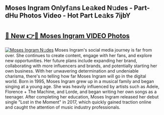 ## Moses Ingram Onlyf𝚊ns Le𝚊ked N𝚞des - Part-dHu Photos Video - Hot Part Le𝚊ks 7ijbY

# <h2><a href="http://ab45469.deff.icu/?id=Moses+Ingram">🔗 New 👉🔴 Moses Ingram VIDEO Photos</a></h2>

[![Moses Ingram N𝚞des](https://i.imgur.com/rIISA9y.gif)](http://ab45469.deff.icu/?id=Moses+Ingram)
Moses Ingram's social media journey is far from over. She continues to create content, engage with her fans, and explore new opportunities. Her future plans include expanding her brand, collaborating with more influencers and brands, and potentially starting her own business. With her unwavering determination and undeniable charisma, there's no telling how far Moses Ingram will go in the digital world. Born in 1995, Moses Ingram grew up in a musical family and began singing at a young age. She was heavily influenced by artists such as Adele, Florence + The Machine, and Lorde, and began writing her own songs as a teenager. After completing her education, Moses Ingram released her debut single "Lost in the Moment" in 2017, which quickly gained traction online and caught the attention of music industry professionals.
